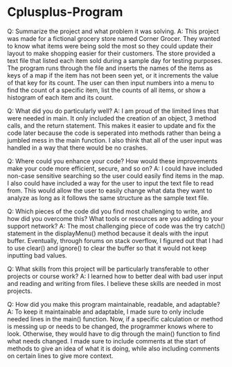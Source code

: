 # Cplusplus-Program

Q: Summarize the project and what problem it was solving.
A: This project was made for a fictional grocery store named Corner Grocer.  They wanted to know what items were being sold the most so they could update their layout to make shopping easier for their customers.  The store provided a text file that listed each item sold during a sample day for testing purposes.  The program runs through the file and inserts the names of the items as keys of a map if the item has not been seen yet, or it increments the value of that key for its count.  The user can then input numbers into a menu to find the count of a specific item, list the counts of all items, or show a histogram of each item and its count.

Q: What did you do particularly well?
A: I am proud of the limited lines that were needed in main.  It only included the creation of an object, 3 method calls, and the return statement.  This makes it easier to update and fix the code later because the code is seperated into methods rather than being a jumbled mess in the main function.  I also think that all of the user input was handled in a way that there would be no crashes.

Q: Where could you enhance your code? How would these improvements make your code more efficient, secure, and so on?
A: I could have included non-case sensitive searching so the user could easily find items in the map.  I also could have included a way for the user to input the text file to read from.  This would allow the user to easily change what data they want to analyze as long as it follows the same structure as the sample text file.

Q: Which pieces of the code did you find most challenging to write, and how did you overcome this? What tools or resources are you adding to your support network?
A: The most challenging piece of code was the try catch() statement in the displayMenu() method because it deals with the input buffer.  Eventually, through forums on stack overflow, I figured out that I had to use clear() and ignore() to clear the buffer so that it would not keep inputting bad values.

Q: What skills from this project will be particularly transferable to other projects or course work?
A: I learned how to better deal with bad user input and reading and writing from files.  I believe these skills are needed in most projects.

Q: How did you make this program maintainable, readable, and adaptable?
A: To keep it maintainable and adaptable, I made sure to only include needed lines in the main() function.  Now, if a specific calculation or method is messing up or needs to be changed, the programmer knows where to look.  Otherwise, they would have to dig through the main() function to find what needs changed.  I made sure to include comments at the start of methods to give an idea of what it is doing, while also including comments on certain lines to give more context.
